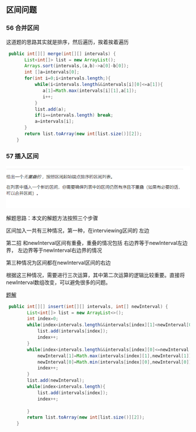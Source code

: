 ## 区间问题

### 56 合并区间

这道题的思路其实就是排序，然后遍历，挨着挨着遍历

```java
 public int[][] merge(int[][] intervals) {
       List<int[]> list = new ArrayList();
       Arrays.sort(intervals,(a,b)->a[0]-b[0]);
       int []a=intervals[0];
       for(int i=0;i<intervals.length;){
           while(i<intervals.length&&intervals[i][0]<=a[1]){
              a[1]=Math.max(intervals[i][1],a[1]);
              i++;
           }
           list.add(a);
           if(i==intervals.length) break;
           a=intervals[i];
       }
       return list.toArray(new int[list.size()][2]);
    }
```



### 57 插入区间

![](images/57.png)

解题思路：本文的解题方法按照三个步骤

区间加入一共有三种情况，第一种，在interviewing区间的 左边

第二招 和newInterval区间有重叠，重叠的情况包括 右边界等于newInterval左边界， 左边界等于newInterval右边界的情况

第三种情况为区间都在newInterval区间的右边

根据这三种情况，需要进行三次运算，其中第二次运算的逻辑比较重要。直接将newInterval数组改变，可以避免很多的问题。

[题解](https://leetcode-cn.com/problems/insert-interval/solution/bi-xu-miao-dong-li-kou-qu-jian-ti-mu-zhong-die-qu-/)

```java 
 public int[][] insert(int[][] intervals, int[] newInterval) {
        List<int[]> list = new ArrayList<>();
        int index=0;
        while(index<intervals.length&&intervals[index][1]<newInterval[0]){
            list.add(intervals[index]);
            index++;
        }
        while(index<intervals.length&&intervals[index][0]<=newInterval[1]){
            newInterval[1]=Math.max(intervals[index][1],newInterval[1]);
            newInterval[0]=Math.min(intervals[index][0],newInterval[0]); 
            index++;
        }
        list.add(newInterval);
        while(index<intervals.length){
            list.add(intervals[index]);
            index++;
    
        }
        return list.toArray(new int[list.size()][2]);
    }
```

